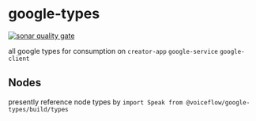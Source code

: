 # google-types

[![sonar quality gate](https://sonarcloud.io/api/project_badges/measure?project=voiceflow_google-types&metric=alert_status&token=7ecd56994e34749c303fbf07baf12529cf6f277f)](https://sonarcloud.io/dashboard?id=voiceflow_google-types)

all google types for consumption on `creator-app` `google-service` `google-client`

## Nodes

presently reference node types by `import Speak from @voiceflow/google-types/build/types`

